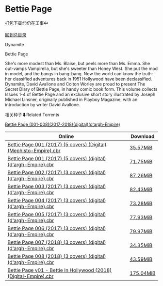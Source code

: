 # Bettie Page

打包下载📦仍在工事中

[回到总目录](/Catalogs.md)

Dynamite

Bettie Page

She's more modest than Ms. Blaise, but peels more than Ms. Emma. She out-vamps Vampirella, but she's sweeter than Honey West. She put the mod in model, and the bangs in bang-bang. Now the world can know the truth: her classified adventures back in 1951 Hollywood have been declassified. Dynamite, David Avallone and Colton Worley are proud to present The Secret Diary of Bettie Page, in handy comic book form. This volume collects Issues 1-4 of Bettie Page and an exclusive short story illustrated by Joseph Michael Linsner, originally published in Playboy Magazine, with an introduction by writer David Avallone.





相关种子⬇Related Torrents

[Bettie Page (001-008)(2017-2018)(digital)(d'argh-Empire)](https://github.com/alicewish/markdown/blob/master/torrent/Bettie-Page--001-008--2017-2018--digital--dargh-Empire.md)

Online | Download
--- | ---
[Bettie Page 001 (2017) (5 covers) (Digital) (Mephisto-Empire).cbr](https://github.com/alicewish/markdown/blob/master/comic/Bettie-Page-001-2017-5-covers-Digital-Mephisto-Empire-cbr.md) | [35.57MiB](https://pan.baidu.com/s/1dFdETu5#list/path=%2F0-Day%20Week%20of%202017%20Q3%2F0-Day%20Week%20of%202017.07.26%2F%E3%82%A6%E3%82%AD%E3%82%BB%E3%82%AF%E3%82%AB%E3%82%B1%E3%82%BD%E3%82%A2%E3%82%BD%E3%82%B1%E3%82%A6%E3%82%AB%E3%82%BF%E3%82%B1%E3%82%B5%E3%82%BF%E3%82%A2%E3%82%B1%E3%82%A6%E3%82%AA%E3%82%AD%E3%82%A4%E3%82%B3%E3%82%A6%E3%82%A4%E3%82%AB%E3%82%B1%E3%82%A4%E3%82%B5%E3%82%A4%E3%82%AA%E3%82%BF&parentPath=%2F0-Day%20Week%20of%202017%20Q3)
[Bettie Page 001 (2017) (5 covers) (digital) (d'argh-Empire).cbr](https://github.com/alicewish/markdown/blob/master/comic/Bettie-Page-001-2017-5-covers-digital-dargh-Empire-cbr.md) | [71.75MiB](https://pan.baidu.com/s/1c19oTsk#list/path=%2F0-Day%20Week%20of%202017%20Q3%2F0-Day%20Week%20of%202017.07.19%2F%E3%82%BD%E3%82%A6%E3%82%AA%E3%82%AA%E3%82%BF%E3%82%A2%E3%82%BF%E3%82%A4%E3%82%AA%E3%82%AB%E3%82%AB%E3%82%A8%E3%82%AD%E3%82%A2%E3%82%A8%E3%82%BB%E3%82%A6%E3%82%A8%E3%82%A4%E3%82%B5%E3%82%BB%E3%82%A6%E3%82%BF%E3%82%A2%E3%82%A2%E3%82%A2%E3%82%A2%E3%82%B1%E3%82%A8%E3%82%AF%E3%82%BF%E3%82%AB&parentPath=%2F0-Day%20Week%20of%202017%20Q3)
[Bettie Page 002 (2017) (3 covers) (digital) (d'argh-Empire).cbr](https://github.com/alicewish/markdown/blob/master/comic/Bettie-Page-002-2017-3-covers-digital-dargh-Empire-cbr.md) | [87.26MiB](https://pan.baidu.com/s/1qYl1bi8#list/path=%2F0-Day%20Week%20of%202017%20Q3%2F0-Day%20Week%20of%202017.08.23%2F%E3%82%A4%E3%82%A4%E3%82%AF%E3%82%A8%E3%82%B9%E3%82%AB%E3%82%AB%E3%82%B5%E3%82%A4%E3%82%B5%E3%82%BB%E3%82%B1%E3%82%A8%E3%82%AD%E3%82%B5%E3%82%B3%E3%82%AD%E3%82%A8%E3%82%B1%E3%82%BB%E3%82%A6%E3%82%AB%E3%82%B1%E3%82%B9%E3%82%AF%E3%82%AB%E3%82%AB%E3%82%BF%E3%82%B9%E3%82%B7%E3%82%AA%E3%82%B7&parentPath=%2F0-Day%20Week%20of%202017%20Q3)
[Bettie Page 003 (2017) (3 covers) (digital) (d'argh-Empire).cbr](https://github.com/alicewish/markdown/blob/master/comic/Bettie-Page-003-2017-3-covers-digital-dargh-Empire-cbr.md) | [82.43MiB](https://pan.baidu.com/s/1miHwtM4#list/path=%2F0-Day%20Week%20of%202017%20Q3%2F0-Day%20Week%20of%202017.09.27%2F%E3%82%B5%E3%82%B9%E3%82%AB%E3%82%A4%E3%82%B5%E3%82%BD%E3%82%B7%E3%82%A4%E3%82%B3%E3%82%A6%E3%82%BD%E3%82%B1%E3%82%A6%E3%82%B5%E3%82%A2%E3%82%BD%E3%82%AD%E3%82%BD%E3%82%AA%E3%82%AF%E3%82%A2%E3%82%A8%E3%82%AF%E3%82%A2%E3%82%B7%E3%82%A2%E3%82%BF%E3%82%AA%E3%82%B1%E3%82%B9%E3%82%A8%E3%82%BB&parentPath=%2F0-Day%20Week%20of%202017%20Q3)
[Bettie Page 004 (2017) (3 covers) (digital) (d'argh-Empire).cbr](https://github.com/alicewish/markdown/blob/master/comic/Bettie-Page-004-2017-3-covers-digital-dargh-Empire-cbr.md) | [73.28MiB](https://pan.baidu.com/s/1bpGsI4Z#list/path=%2F0-Day%20Week%20of%202017%20Q4%2F0-Day%20Week%20of%202017.11.01%2F%E3%82%BD%E3%82%A4%E3%82%A8%E3%82%B1%E3%82%AB%E3%82%AD%E3%82%B1%E3%82%AB%E3%82%B3%E3%82%AA%E3%82%B3%E3%82%AB%E3%82%B7%E3%82%AF%E3%82%BB%E3%82%B5%E3%82%AA%E3%82%BB%E3%82%B3%E3%82%B5%E3%82%BD%E3%82%B9%E3%82%A2%E3%82%B3%E3%82%B9%E3%82%B7%E3%82%BF%E3%82%A6%E3%82%A6%E3%82%BF%E3%82%A4%E3%82%AD&parentPath=%2F0-Day%20Week%20of%202017%20Q4)
[Bettie Page 005 (2017) (3 covers) (digital) (d'argh-Empire).cbr](https://github.com/alicewish/markdown/blob/master/comic/Bettie-Page-005-2017-3-covers-digital-dargh-Empire-cbr.md) | [77.93MiB](https://pan.baidu.com/s/1pLOdtfd#list/path=%2F0-Day%20Week%20of%202017%20Q4%2F0-Day%20Week%20of%202017.11.29%2F%E3%82%A4%E3%82%B9%E3%82%BF%E3%82%B5%E3%82%A2%E3%82%B1%E3%82%AA%E3%82%AA%E3%82%BD%E3%82%BB%E3%82%B1%E3%82%A6%E3%82%AF%E3%82%AD%E3%82%B9%E3%82%AB%E3%82%A6%E3%82%B9%E3%82%B3%E3%82%A8%E3%82%A6%E3%82%BF%E3%82%BD%E3%82%B1%E3%82%BD%E3%82%A6%E3%82%BF%E3%82%A4%E3%82%B5%E3%82%AB%E3%82%AA%E3%82%AB&parentPath=%2F0-Day%20Week%20of%202017%20Q4)
[Bettie Page 006 (2017) (3 covers) (digital) (d'argh-Empire).cbr](https://github.com/alicewish/markdown/blob/master/comic/Bettie-Page-006-2017-3-covers-digital-dargh-Empire-cbr.md) | [79.97MiB](https://pan.baidu.com/s/1cvyDPW#list/path=%2F0-Day%20Week%20of%202017%20Q4%2F0-Day%20Week%20of%202017.12.20%2F%E3%82%AA%E3%82%A4%E3%82%A4%E3%82%AA%E3%82%BF%E3%82%B3%E3%82%B3%E3%82%A8%E3%82%A8%E3%82%BF%E3%82%A4%E3%82%AF%E3%82%AF%E3%82%A8%E3%82%BF%E3%82%A6%E3%82%AA%E3%82%AB%E3%82%B3%E3%82%B1%E3%82%BF%E3%82%A2%E3%82%B9%E3%82%B3%E3%82%A8%E3%82%AD%E3%82%B7%E3%82%A8%E3%82%B3%E3%82%A4%E3%82%B1%E3%82%B9&parentPath=%2F0-Day%20Week%20of%202017%20Q4)
[Bettie Page 007 (2018) (3 covers) (digital) (d'argh-Empire).cbr](https://github.com/alicewish/markdown/blob/master/comic/Bettie-Page-007-2018-3-covers-digital-dargh-Empire-cbr.md) | [34.35MiB](https://pan.baidu.com/s/1ghbAjoZ#list/path=%2F0-Day%20Week%20of%202018%20Q1%2F0-Day%20Week%20of%202018.01.24%2F%E3%82%B7%E3%82%AF%E3%82%A6%E3%82%A4%E3%82%B5%E3%82%BF%E3%82%AB%E3%82%A6%E3%82%B5%E3%82%B7%E3%82%BB%E3%82%A8%E3%82%AB%E3%82%A6%E3%82%A8%E3%82%AF%E3%82%AF%E3%82%AB%E3%82%AF%E3%82%A4%E3%82%BF%E3%82%BB%E3%82%A6%E3%82%A2%E3%82%B9%E3%82%A8%E3%82%B3%E3%82%A8%E3%82%AA%E3%82%BB%E3%82%A6%E3%82%B9&parentPath=%2F0-Day%20Week%20of%202018%20Q1)
[Bettie Page 008 (2018) (3 covers) (digital) (d'argh-Empire).cbr](https://github.com/alicewish/markdown/blob/master/comic/Bettie-Page-008-2018-3-covers-digital-dargh-Empire-cbr.md) | [43.59MiB](https://pan.baidu.com/s/1qg0c6Vwr2u2ZhRAfZzT0Yw#list/path=%2F0-Day%20Week%20of%202018%20Q1%2F0-Day%20Week%20of%202018.02.28%2F%E3%82%B1%E3%82%BF%E3%82%B1%E3%82%B5%E3%82%BD%E3%82%B9%E3%82%A8%E3%82%A8%E3%82%A6%E3%82%B5%E3%82%BD%E3%82%AB%E3%82%AD%E3%82%A2%E3%82%AD%E3%82%AB%E3%82%AD%E3%82%BF%E3%82%A2%E3%82%BD%E3%82%BF%E3%82%AB%E3%82%B9%E3%82%BF%E3%82%B1%E3%82%B5%E3%82%BD%E3%82%BF%E3%82%A4%E3%82%BD%E3%82%BD%E3%82%BD&parentPath=%2F0-Day%20Week%20of%202018%20Q1)
[Bettie Page v01 - Bettie In Hollywood (2018) (Digital-Empire).cbr](https://github.com/alicewish/markdown/blob/master/comic/Bettie-Page-v01-Bettie-In-Hollywood-2018-Digital-Empire-cbr.md) | [175.04MiB](https://pan.baidu.com/s/1rwYALWjrlQ4xLU80RpIlRA#list/path=%2F0-Day%20Week%20of%202018%20Q2%2F0-Day%20Week%20of%202018.05.23%2F%E3%82%BF%E3%82%A4%E3%82%AA%E3%82%B7%E3%82%B3%E3%82%B9%E3%82%A4%E3%82%B7%E3%82%B5%E3%82%B1%E3%82%AA%E3%82%B1%E3%82%AA%E3%82%AB%E3%82%BB%E3%82%B3%E3%82%B9%E3%82%BD%E3%82%B9%E3%82%A8%E3%82%BB%E3%82%AD%E3%82%B3%E3%82%AD%E3%82%B1%E3%82%BB%E3%82%AA%E3%82%B7%E3%82%AF%E3%82%AD%E3%82%B3%E3%82%B3&parentPath=%2F0-Day%20Week%20of%202018%20Q2)